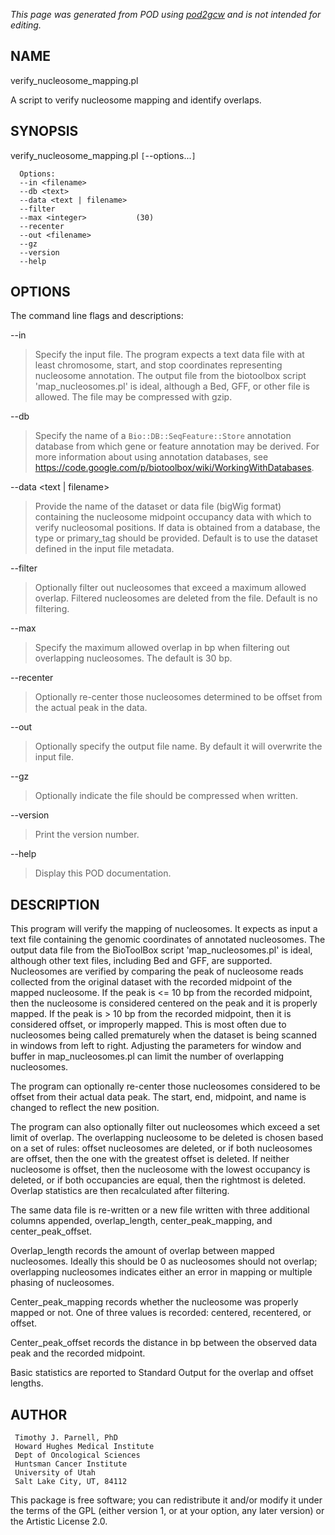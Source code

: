 _This page was generated from POD using [pod2gcw](http://code.google.com/p/pod2gcw) and is not intended for editing._

## NAME ##
verify\_nucleosome\_mapping.pl

A script to verify nucleosome mapping and identify overlaps.

## SYNOPSIS ##
verify\_nucleosome\_mapping.pl `[`--options...`]` <filename>

```
  Options:
  --in <filename>
  --db <text>
  --data <text | filename>
  --filter
  --max <integer>           (30)
  --recenter
  --out <filename> 
  --gz
  --version
  --help
```
## OPTIONS ##
The command line flags and descriptions:

--in <filename>


> Specify the input file. The program expects a text data file with  at least chromosome, start, and stop coordinates representing  nucleosome annotation. The output file from the biotoolbox script  'map\_nucleosomes.pl' is ideal, although a Bed, GFF, or other file  is allowed. The file may be compressed with gzip.

> 
--db <text>


> Specify the name of a `Bio::DB::SeqFeature::Store` annotation database  from which gene or feature annotation may be derived. For more  information about using annotation databases, see  <https://code.google.com/p/biotoolbox/wiki/WorkingWithDatabases>.

> 
--data <text | filename>


> Provide the name of the dataset or data file (bigWig format) containing the nucleosome midpoint occupancy data with which to verify nucleosomal positions. If data is obtained from a database, the type or primary\_tag should be provided. Default is to use the  dataset defined in the input file metadata.

> 
--filter


> Optionally filter out nucleosomes that exceed a maximum allowed  overlap. Filtered nucleosomes are deleted from the file. Default is  no filtering.

> 
--max <integer>


> Specify the maximum allowed overlap in bp when filtering out  overlapping nucleosomes. The default is 30 bp.

> 
--recenter


> Optionally re-center those nucleosomes determined to be offset  from the actual peak in the data.

> 
--out <filename>


> Optionally specify the output file name. By default it will overwrite  the input file.

> 
--gz


> Optionally indicate the file should be compressed when written.

> 
--version


> Print the version number.

> 
--help


> Display this POD documentation.

> 
## DESCRIPTION ##
This program will verify the mapping of nucleosomes. It expects as input a text file containing the genomic coordinates of annotated nucleosomes. The output data file from the BioToolBox script 'map\_nucleosomes.pl' is ideal, although other text files, including Bed and GFF, are supported. Nucleosomes are verified by comparing the peak of nucleosome reads collected from the original dataset with the recorded midpoint of the mapped nucleosome. If the peak is <= 10 bp from the recorded midpoint, then the nucleosome is considered centered on the peak and it is properly mapped. If the peak is > 10 bp from the recorded midpoint, then it is considered offset, or improperly mapped. This is most often due to nucleosomes being called prematurely when the dataset is being scanned in windows from left to right. Adjusting the parameters for window and buffer in map\_nucleosomes.pl can limit the number of overlapping nucleosomes.

The program can optionally re-center those nucleosomes considered to  be offset from their actual data peak. The start, end, midpoint, and  name is changed to reflect the new position.

The program can also optionally filter out nucleosomes which exceed a  set limit of overlap. The overlapping nucleosome to be deleted is  chosen based on a set of rules: offset nucleosomes are deleted, or if  both nucleosomes are offset, then the one with the greatest offset is  deleted. If neither nucleosome is offset, then the nucleosome with the  lowest occupancy is deleted, or if both occupancies are equal, then  the rightmost is deleted. Overlap statistics are then recalculated after  filtering.

The same data file is re-written or a new file written with three  additional columns appended, overlap\_length, center\_peak\_mapping, and  center\_peak\_offset.

Overlap\_length records the amount of overlap between mapped nucleosomes.  Ideally this should be 0 as nucleosomes should not overlap; overlapping  nucleosomes indicates either an error in mapping or multiple phasing of  nucleosomes.

Center\_peak\_mapping records whether the nucleosome was properly mapped or  not. One of three values is recorded: centered, recentered, or offset.

Center\_peak\_offset records the distance in bp between the observed data  peak and the recorded midpoint.

Basic statistics are reported to Standard Output for the overlap and  offset lengths.

## AUTHOR ##
```
 Timothy J. Parnell, PhD
 Howard Hughes Medical Institute
 Dept of Oncological Sciences
 Huntsman Cancer Institute
 University of Utah
 Salt Lake City, UT, 84112
```
This package is free software; you can redistribute it and/or modify it under the terms of the GPL (either version 1, or at your option, any later version) or the Artistic License 2.0.

